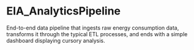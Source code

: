 # EIA_AnalyticsPipeline
End-to-end data pipeline that ingests raw energy consumption data, transforms it through the typical ETL processes, and ends with a simple dashboard displaying cursory analysis.
